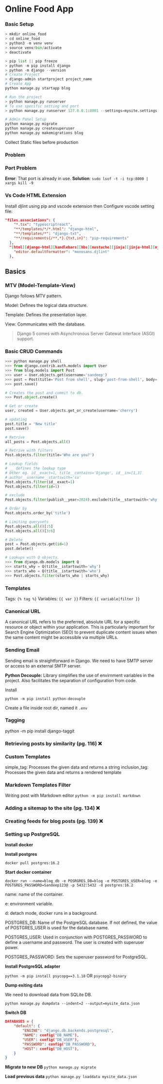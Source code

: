 # Online Food App

### Basic Setup

```python
> mkdir online_food
> cd online_food
> python3 -m venv venv
> source venv/bin/activate
> deactivate

> pip list || pip freeze
> python -m pip install django
> python -m django --version
# Create Project
> django-admin startproject project_name
# Create App
python manage.py startapp blog

# Run the project
> python manage.py runserver
# To use specific setting and port
> python manage.py runserver 127.0.0.1:8001 --settings=mysite.settings

# Admin Panel Setup
python manage.py migrate
python manage.py createsuperuser
python manage.py makemigrations blog
```

Collect Static files before production

### Problem

### Port Problem

**Error**: That port is already in use.
**Solution**: `sudo lsof -t -i tcp:8000 | xargs kill -9`

### Vs Code HTML Extension

Install djlint using pip and vscode extension then Configure vscode setting file:

```json
"files.associations": {
    "*.tsx": "typescriptreact",
    "**/templates/*/*.html": "django-html",
    "**/templates/*": "django-txt",
    "**/requirements{/**,*}.{txt,in}": "pip-requirements"
  },
  "[html][django-html][handlebars][hbs][mustache][jinja][jinja-html][nj][njk][nunjucks][twig]": {
    "editor.defaultFormatter": "monosans.djlint"
  },
```

## Basics

### MTV (Model-Template-View)

Django follows MTV pattern.

Model: Defines the logical data structure.

Template: Defines the presentation layer.

View: Communicates with the database.

> Django 5 comes with Asynchronous Server Gatewat Interface (ASGI) support.

### Basic CRUD Commands

```python
>>> python manage.py shell
>>> from django.contrib.auth.models import User
>>> from blog.models import Post
>>> user = User.objects.get(username='sandeep')
>>> post = Post(title='Post from shell', slug='post-from-shell', body='Post body', author=user)
>>> post.save()

# Creates the post and commit to db.
>>> Post.object.create()

# Get or create
user, created = User.objects.get_or_create(username='cherry')

# updating
post.title = 'New title'
post.save()

# Retrive
all_posts = Post.objects.all()

# Retrive with filters
Post.objects.filter(title='Who are you?')

# Lookup fields
# __ defines the lookup type
# Other eg. id__exact=1, title__contains='Django', id__in=[1,3]
# author__username__startswith='sa'
Post.objects.filter(id__exact=1)
Post.objects.filter(id=1)

# exclude
Post.objects.filter(publish__year=2024).exclude(title__startswith='why')

# Order by
Post.objects.order_by('title')

# Limiting querysets
Post.objects.all()[:5]
Post.objects.all()[3:6]

# Delete
post = Post.objects.get(id=1)
post.delete()

# Lookups with Q objects.
>>> from django.db.models import Q
>>> starts_why = Q(title__istartswith='why')
>>> starts_who = Q(title__istartswith='who')
>>> Post.objects.filter(starts_who | starts_why)

```

### Templates

Tags: `{% tag %}`
Variables: `{{ var }}`
Filters: `{{ variable|filter }}`

### Canonical URL

A canonical URL refers to the preferred, absolute URL for a specific resource or object within your application. This is particularly important for Search Engine Optimization (SEO) to prevent duplicate content issues when the same content might be accessible via multiple URLs.

### Sending Email

Sending email is straightforward in Django. We need to have SMTP server or access to an external SMTP server.

**Python Decouple:** Library simplifies the use of envirnment variables in the project. Also facilitates the separation of configuration from code.

Install

`python -m pip install python-decouple`

Create a file inside root dir, named it `.env`

### Tagging

python -m pip install django-taggit

### Retrieving posts by similarity (pg. 116) ❌

### Custom Templates

simple_tag: Processes the given data and returns a string
inclusion_tag: Processes the given data and returns a rendered template

### Markdown Templates Filter

Writing post with Markdown editor
`python -m pip install markdown`

### Adding a sitemap to the site (pg. 134) ❌

### Creating feeds for blog posts (pg. 139) ❌

### Setting up PostgreSQL

**Install docker**

**Install postgres**

`docker pull postgres:16.2`

**Start docker container**

```
docker run --name=blog_db -e POSRGRES_DB=blog -e POSTGRES_USER=blog -e POSTGRES_PASSWORD=Sandeep123@ -p 5432:5432 -d postgres:16.2
```

name: name of the container.

e: environment variable.

d: detach mode, docker runs in a background.

POSTGRES_DB: Name of the PostgreSQL database. If not defined, the value of POSTGRES_USER is used for the database name.

POSTGRES_USER: Used in conjunction with POSTGRES_PASSWORD to define a username and password. The user is created with superuser power.

POSTGRES_PASSWORD: Sets the superuser password for PostgreSQL.

**Install PostgreSQL adapter**

`python -m pip install psycopg==3.1.18` OR `psycopg2-binary`

**Dump exiting data**

We need to download data from SQLite DB.

`python manage.py dumpdata --indent=2 --output=mysite_data.json`

**Switch DB**

```json
DATABASES = {
    "default": {
        "ENGINE": "django.db.backends.postgresql",
        "NAME": config("DB_NAME"),
        "USER": config("DB_USER"),
        "PASSWORD": config("DB_PASSWORD"),
        "HOST": config("DB_HOST"),
    }
}
```

**Migrate to new DB**
`python manage.py migrate`

**Load previous data**
`python manage.py loaddata mysite_data.json`
